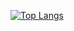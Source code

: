 [![Top Langs](https://github-readme-stats.vercel.app/api/top-langs/?username=absxl&hide=css)](https://github.com/anuraghazra/github-readme-stats)
